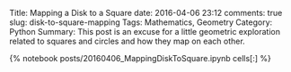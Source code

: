 ﻿Title: Mapping a Disk to a Square 
date: 2016-04-06 23:12
comments: true
slug: disk-to-square-mapping 
Tags: Mathematics, Geometry
Category: Python
Summary: This post is an excuse for a little geometric exploration related to squares and circles and how they map on each other. 

{% notebook posts/20160406_MappingDiskToSquare.ipynb cells[:] %}

